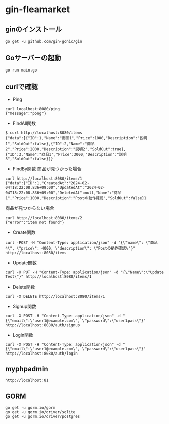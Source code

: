 # gin-fleamarket
## ginのインストール
```
go get -u github.com/gin-gonic/gin
```
## Goサーバーの起動
```
go run main.go
```
## curlで確認
- Ping
```
curl localhost:8080/ping
{"message":"pong"}
```
- FindAll関数
```
$ curl http://localhost:8080/items
{"data":[{"ID":1,"Name":"商品1","Price":1000,"Description":"説明1","SoldOut":false},{"ID":2,"Name":"商品2","Price":2000,"Description":"説明2","SoldOut":true},{"ID":3,"Name":"商品3","Price":3000,"Description":"説明3","SoldOut":false}]}
```
- FindBy関数
商品が見つかった場合
```
curl http://localhost:8080/items/1
{"data":{"ID":1,"CreatedAt":"2024-02-04T18:22:08.836+09:00","UpdatedAt":"2024-02-04T18:22:08.836+09:00","DeletedAt":null,"Name":"商品1","Price":1000,"Description":"Postの動作確認","SoldOut":false}}
```
商品が見つからない場合
```
curl http://localhost:8080/items/2
{"error":"item not found"}
```
-  Create関数
```
curl -POST -H "Content-Type: application/json" -d "{\"name\": \"商品4\", \"price\": 4000, \"description\": \"Postの動作確認\"}" http://localhost:8080/items
```
- Update関数
```
curl -X PUT -H "Content-Type: application/json" -d "{\"Name\":\"Update Test\"}" http://localhost:8080/items/1
```
- Delete関数
```
curl -X DELETE http://localhost:8080/items/1
```

- Signup関数
```
curl -X POST -H "Content-Type: application/json" -d "{\"email\":\"user1@example.com\", \"password\":\"user1pass\"}" http://localhost:8080/auth/signup
```
- Login関数
```
curl -X POST -H "Content-Type: application/json" -d "{\"email\":\"user1@example.com\", \"password\":\"user1pass\"}" http://localhost:8080/auth/login
```

## myphpadmin
```
http://localhost:81
```

## GORM
```
go get -u gorm.io/gorm
go get -u gorm.io/driver/sqlite
go get -u gorm.io/driver/postgres
```
